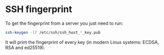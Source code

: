 # SSH fingerprint
To get the fingerprint from a server you just need to run:
```bash
ssh-keygen -lf /etc/ssh/ssh_host_*_key.pub
```

It will print the fingerprint of every key (in modern Linux systems: ECDSA, RSA and ed25519).
